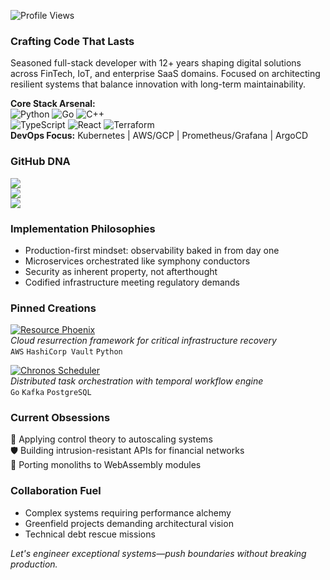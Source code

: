 ![Profile Views](https://komarev.com/ghpvc/?username=sigurbjorghjartar397&color=blue)  
### Crafting Code That Lasts  
Seasoned full-stack developer with 12+ years shaping digital solutions across FinTech, IoT, and enterprise SaaS domains. Focused on architecting resilient systems that balance innovation with long-term maintainability.  

**Core Stack Arsenal:**  
![Python](https://img.shields.io/badge/-Python-3776AB?logo=python&logoColor=white) ![Go](https://img.shields.io/badge/-Go-00ADD8?logo=go&logoColor=white) ![C++](https://img.shields.io/badge/-C++-00599C?logo=c%2B%2B&logoColor=white)  
![TypeScript](https://img.shields.io/badge/-TypeScript-3178C6?logo=typescript&logoColor=white) ![React](https://img.shields.io/badge/-React-61DAFB?logo=react&logoColor=black) ![Terraform](https://img.shields.io/badge/-Terraform-7B42BC?logo=terraform&logoColor=white)  
**DevOps Focus:** Kubernetes | AWS/GCP | Prometheus/Grafana | ArgoCD  

### GitHub DNA  
![](https://github-readme-stats.vercel.app/api?username=sigurbjorghjartar397&show_icons=true&theme=darcula&hide_title=true&count_private=true)  
![](https://github-readme-streak-stats.herokuapp.com/?user=sigurbjorghjartar397&theme=darcula)  
![](https://github-readme-stats.vercel.app/api/top-langs/?username=sigurbjorghjartar397&layout=compact&theme=darcula&exclude_repo=legacy-system-v2)  

### Implementation Philosophies  
- Production-first mindset: observability baked in from day one  
- Microservices orchestrated like symphony conductors  
- Security as inherent property, not afterthought  
- Codified infrastructure meeting regulatory demands  

### Pinned Creations  
[![Resource Phoenix](https://github-readme-stats.vercel.app/api/pin/?username=sigurbjorghjartar397&repo=resource-phoenix&theme=darcula)](https://github.com/sigurbjorghjartar397/resource-phoenix)  
*Cloud resurrection framework for critical infrastructure recovery*  
`AWS` `HashiCorp Vault` `Python`  

[![Chronos Scheduler](https://github-readme-stats.vercel.app/api/pin/?username=sigurbjorghjartar397&repo=chronos-scheduler&theme=darcula)](https://github.com/sigurbjorghjartar397/chronos-scheduler)  
*Distributed task orchestration with temporal workflow engine*  
`Go` `Kafka` `PostgreSQL`  

### Current Obsessions  
🧠 Applying control theory to autoscaling systems  
🛡️ Building intrusion-resistant APIs for financial networks  
🔄 Porting monoliths to WebAssembly modules  

### Collaboration Fuel  
- Complex systems requiring performance alchemy  
- Greenfield projects demanding architectural vision  
- Technical debt rescue missions  

*Let's engineer exceptional systems—push boundaries without breaking production.*
